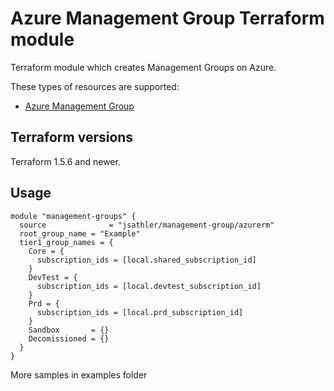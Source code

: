 # Azure Management Group Terraform module

Terraform module which creates Management Groups on Azure.

These types of resources are supported:

* [Azure Management Group](https://learn.microsoft.com/en-us/azure/governance/azure-management)

## Terraform versions

Terraform 1.5.6 and newer.

## Usage

```hcl
module "management-groups" {
  source              = "jsathler/management-group/azurerm"
  root_group_name = "Example"
  tier1_group_names = {
    Core = {
      subscription_ids = [local.shared_subscription_id]
    }
    DevTest = {
      subscription_ids = [local.devtest_subscription_id]
    }
    Prd = {
      subscription_ids = [local.prd_subscription_id]
    }
    Sandbox       = {}
    Decomissioned = {}
  }
}
```

More samples in examples folder